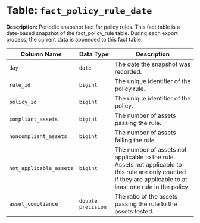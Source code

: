 # Table: `fact_policy_rule_date`

**Description:** Periodic snapshot fact for policy rules. This fact table is a date-based snapshot of the fact_policy_rule table. During each export process, the current data is appended to this fact table.


| Column Name | Data Type | Description |
|-------------|-----------|-------------|
| `day` | `date` | The date the snapshot was recorded. |
| `rule_id` | `bigint` | The unique identifier of the policy rule. |
| `policy_id` | `bigint` | The unique identifier of the policy. |
| `compliant_assets` | `bigint` | The number of assets passing the rule. |
| `noncompliant_assets` | `bigint` | The number of assets failing the rule. |
| `not_applicable_assets` | `bigint` | The number of assets not applicable to the rule. Assets not applicable to this rule are only counted if they are applicable to at least one rule in the policy. |
| `asset_compliance` | `double precision` | The ratio of the assets passing the rule to the assets tested. |